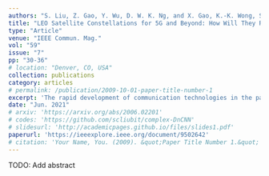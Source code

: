 ```yaml
---
authors: "S. Liu, Z. Gao, Y. Wu, D. W. K. Ng, and X. Gao, K.-K. Wong, S. Chatzinotas, and B. Ottersten"
title: "LEO Satellite Constellations for 5G and Beyond: How Will They Reshape Vertical Domains?"
type: "Article"
venue: "IEEE Commun. Mag."
vol: "59"
issue: "7"
pp: "30-36"
# location: "Denver, CO, USA"
collection: publications
category: articles
# permalink: /publication/2009-10-01-paper-title-number-1
excerpt: 'The rapid development of communication technologies in the past decades has provided immense vertical opportunities for individuals and enterprises. However, conventional terrestrial cellular networks have unfortunately neglected the huge geographical digital divide, since high-bandwidth wireless coverage is concentrated in urban areas. To meet the goal of "connecting the unconnected", integrating low Earth orbit (LEO) satellites with the terrestrial cellular networks has been widely considered as a promising solution. In this article, we first introduce the development roadmap of LEO sa tellite constellations (SatCons), including early attempts in LEO satellites with the emerging LEO constellations. Further, we discuss the unique opportunities of employing LEO SatCons for the delivery of integrating 5G networks. Specifically, we present their key performance indicators, which offer important guidelines for the design of associated enabling techniques, and then discuss the potential impact of integrating LEO SatCons with typical 5G use cases, where we engrave our vision of various vertical domains reshaped by LEO SatCons. Technical challenges are finally provided to specify future research directions.'
date: "Jun. 2021"
# arxiv: 'https://arxiv.org/abs/2006.02201'
# codes: 'https://github.com/scliubit/complex-DnCNN'
# slidesurl: 'http://academicpages.github.io/files/slides1.pdf'
paperurl: 'https://ieeexplore.ieee.org/document/9502642'
# citation: 'Your Name, You. (2009). &quot;Paper Title Number 1.&quot; <i>Journal 1</i>. 1(1).'
---
```


TODO: Add abstract